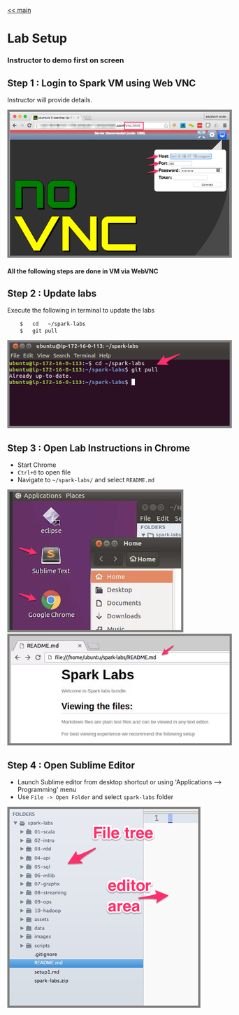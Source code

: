 <link rel='stylesheet' href='assets/main.css'/>

[<< main](README.md)

# Lab Setup

### Instructor to demo first on screen

## Step 1 : Login to Spark VM using Web VNC
Instructor will provide details.

<img src="images/setup1d-vnc.png" style="border: 5px solid grey ; max-width:100%;" />

#### All the following steps are done in VM via WebVNC

## Step 2 : Update labs
Execute the following in terminal to update the labs
```
    $   cd   ~/spark-labs
    $   git pull
```

<img src="images/setup1b.png" style="border: 5px solid grey ; max-width:100%;" />

## Step 3 : Open Lab Instructions in Chrome
* Start Chrome
* `Ctrl+0` to open file
* Navigate to `~/spark-labs/` and select `README.md`

<img src="images/setup1e-ubuntu-desktop.png" style="border: 5px solid grey ; max-width:100%;" />
<img src="images/setup1c.png" style="border: 5px solid grey ; max-width:100%;" />

## Step 4 : Open Sublime Editor
* Launch Sublime editor from desktop shortcut or using 'Applications --> Programming' menu
* Use `File -> Open Folder` and select `spark-labs` folder

<img src="images/setup1a.png" style="border: 5px solid grey ; max-width:100%;" />
